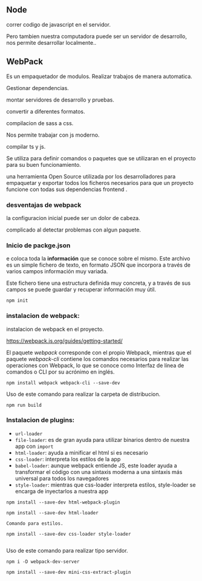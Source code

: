 ## Node

correr codigo de javascript en el servidor.

Pero tambien nuestra computadora puede ser un servidor de desarrollo, nos permite desarrollar localmente..

## WebPack

Es un empaquetador de modulos. Realizar trabajos de manera automatica.

Gestionar dependencias.

montar servidores de desarrollo y pruebas.

convertir a diferentes formatos.

compilacion de sass a css.

Nos permite trabajar con js moderno.

compilar ts y js.


Se utiliza para definir comandos o paquetes que se utilizaran en el proyecto para su buen funcionamiento.

una  herramienta Open Source utilizada por los desarrolladores para empaquetar y exportar todos los ficheros necesarios para que un proyecto funcione con todas sus dependencias frontend .


### desventajas de webpack

la configuracion inicial puede ser un dolor de cabeza.

complicado al detectar problemas con algun paquete.

### Inicio de packge.json


e coloca toda la **información** que se conoce sobre el mismo. Este archivo es un simple fichero de texto, en formato JSON que incorpora a través de varios campos información muy variada.

Este fichero tiene una estructura definida muy concreta, y a través de sus campos se puede guardar y recuperar información muy útil.

```
npm init
```




### instalacion de webpack:

instalacion de webpack en el proyecto. 

https://webpack.js.org/guides/getting-started/

El paquete *webpack* corresponde con el propio Webpack, mientras que el paquete *webpack-cli* contiene  los comandos necesarios para realizar las operaciones con Webpack, lo que se conoce como Interfaz de línea de comandos o CLI por su acrónimo en inglés.

```
npm install webpack webpack-cli --save-dev
```

Uso de este comando para realizar la carpeta de distribucion. 

```
npm run build
```

### Instalacion de plugins:


* `url-loader`
* `file-loader`: es de gran ayuda para utilizar binarios dentro de nuestra app con `import`
* `html-loader`: ayuda a minificar el html si es necesario
* `css-loader`: interpreta los estilos de la app
* `babel-loader`: aunque webpack entiende JS, este loader ayuda a transformar el código con una sintaxis moderna a una sintaxis más universal para todos los navegadores
* `style-loader`: mientras que css-loader interpreta estilos, style-loader se encarga de inyectarlos a nuestra app

```
npm install --save-dev html-webpack-plugin

```



```
npm install --save-dev html-loader

Comando para estilos.

npm install --save-dev css-loader style-loader


```

Uso de este comando para realizar tipo servidor.

```
npm i -D webpack-dev-server
```


```
npm install --save-dev mini-css-extract-plugin
```
